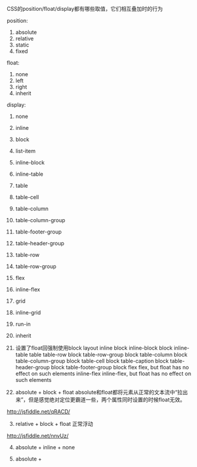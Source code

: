 CSS的position/float/display都有哪些取值，它们相互叠加时的行为

position:
1. absolute
2. relative
3. static
4. fixed

float: 
1. none
2. left
3. right
4. inherit

display:
1. none
2. inline
3. block
4. list-item
5. inline-block
6. inline-table
7. table
8. table-cell
9. table-column
10. table-column-group
11. table-footer-group
12. table-header-group
13. table-row
14. table-row-group
15. flex
16. inline-flex
17. grid
18. inline-grid
19. run-in
20. inherit

1. 设置了float回强制使用block layout
inline 	block
inline-block 	block
inline-table 	table
table-row 	block
table-row-group 	block
table-column 	block
table-column-group 	block
table-cell 	block
table-caption 	block
table-header-group 	block
table-footer-group 	block
flex 	flex, but float has no effect on such elements
inline-flex 	inline-flex, but float has no effect on such elements

2. absolute + block + float
absolute和float都将元素从正常的文本流中“拉出来”，但是感觉绝对定位更霸道一些，两个属性同时设置的时候float无效。

http://jsfiddle.net/qRACD/

3. relative + block + float
正常浮动

http://jsfiddle.net/nnvUz/

4. absolute + inline + none

5. absolute + 
